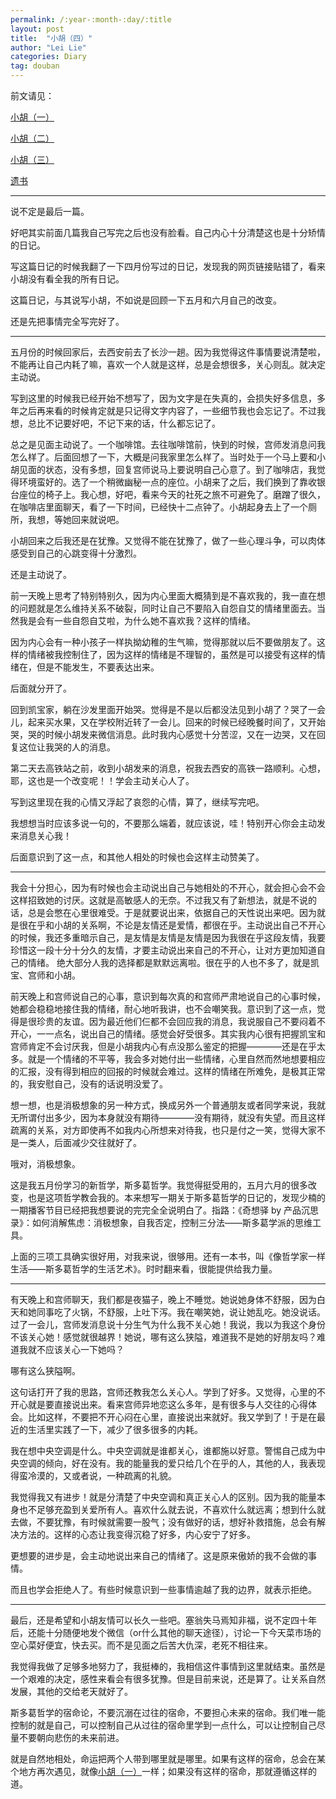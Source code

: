 ```yaml
---
permalink: /:year-:month-:day/:title
layout: post
title:  "小胡（四）"
author: "Lei Lie"
categories: Diary
tag: douban
---
```


前文请见：

[小胡（一）](https://luwin1127.github.io/douban/2020-01-19/Diary-Hu)

[小胡（二）](https://luwin1127.github.io/douban/2023-02-15/Diary-Hu)

[小胡（三）](https://luwin1127.github.io/douban/2023-04-02/Diary-Hu)

[遗书](https://leilie.top/douban/2023-02-13/Diary)

---

说不定是最后一篇。

好吧其实前面几篇我自己写完之后也没有脸看。自己内心十分清楚这也是十分矫情的日记。

写这篇日记的时候我翻了一下四月份写过的日记，发现我的网页链接贴错了，看来小胡没有看全我的所有日记。

这篇日记，与其说写小胡，不如说是回顾一下五月和六月自己的改变。

还是先把事情完全写完好了。

---

五月份的时候回家后，去西安前去了长沙一趟。因为我觉得这件事情要说清楚啦，不能再让自己内耗了嘛，喜欢一个人就是这样，总是会想很多，关心则乱。就决定主动说。

写到这里的时候我已经开始不想写了，因为文字是在失真的，会损失好多信息，多年之后再来看的时候肯定就是只记得文字内容了，一些细节我也会忘记了。不过我想，总比不记要好吧，不记下来的话，什么都忘记了。

总之是见面主动说了。一个咖啡馆。去往咖啡馆前，快到的时候，宫师发消息问我怎么样了。后面回想了一下，大概是问我家里怎么样了。当时处于一个马上要和小胡见面的状态，没有多想，回复宫师说马上要说明自己心意了。到了咖啡店，我觉得环境蛮好的。选了一个稍微幽秘一点的座位。小胡来了之后，我们换到了靠收银台座位的椅子上。我心想，好吧，看来今天的社死之旅不可避免了。磨蹭了很久，在咖啡店里面聊天，看了一下时间，已经快十二点钟了。小胡起身去上了一个厕所，我想，等她回来就说吧。

小胡回来之后我还是在犹豫。又觉得不能在犹豫了，做了一些心理斗争，可以肉体感受到自己的心跳变得十分激烈。

还是主动说了。

前一天晚上思考了特别特别久，因为内心里面大概猜到是不喜欢我的，我一直在想的问题就是怎么维持关系不破裂，同时让自己不要陷入自怨自艾的情绪里面去。当然我是会有一些自怨自艾啦，为什么她不喜欢我？这样的情绪。

因为内心会有一种小孩子一样执拗幼稚的生气嘛，觉得那就以后不要做朋友了。这样的情绪被我控制住了，因为这样的情绪是不理智的，虽然是可以接受有这样的情绪在，但是不能发生，不要表达出来。

后面就分开了。

回到凯宝家，躺在沙发里面开始哭。觉得是不是以后都没法见到小胡了？哭了一会儿，起来买水果，又在学校附近转了一会儿。回来的时候已经晚餐时间了，又开始哭，哭的时候小胡发来微信消息。此时我内心感觉十分苦涩，又在一边哭，又在回复这位让我哭的人的消息。

第二天去高铁站之前，收到小胡发来的消息，祝我去西安的高铁一路顺利。心想，耶，这也是一个改变呢！！学会主动关心人了。

写到这里现在我的心情又浮起了哀怨的心情，算了，继续写完吧。

我想想当时应该多说一句的，不要那么端着，就应该说，哇！特别开心你会主动发来消息关心我！

后面意识到了这一点，和其他人相处的时候也会这样主动赞美了。

---

我会十分担心，因为有时候也会主动说出自己与她相处的不开心，就会担心会不会这样招致她的讨厌。这就是高敏感人的无奈。不过我又有了新想法，就是不说的话，总是会憋在心里很难受。于是就要说出来，依据自己的天性说出来吧。因为就是很在乎和小胡的关系啊，不论是友情还是爱情，都很在乎。主动说出自己不开心的时候，我还多重暗示自己，是友情是友情是友情是因为我很在乎这段友情，我要珍惜这一段十分十分久的友情，才要主动说出来自己的不开心，让对方更加知道自己的情绪。 绝大部分人我的选择都是默默远离啦。很在乎的人也不多了，就是凯宝、宫师和小胡。

前天晚上和宫师说自己的心事，意识到每次真的和宫师严肃地说自己的心事时候，她都会稳稳地接住我的情绪，耐心地听我讲，也不会嘲笑我。意识到了这一点，觉得是很珍贵的友谊。因为最近他们仨都不会回应我的消息，我说服自己不要闷着不开心，一一点名，说出自己的情绪。感觉会好受很多。其实我内心很有把握凯宝和宫师肯定不会讨厌我，但是小胡我内心有点没那么鉴定的把握————还是在乎太多。就是一个情绪的不平等，我会多对她付出一些情绪，心里自然而然地想要相应的汇报，没有得到相应的回报的时候就会难过。这样的情绪在所难免，是极其正常的，我安慰自己，没有的话说明没爱了。

想一想，也是消极想象的另一种方式，换成另外一个普通朋友或者同学来说，我就无所谓付出多少，因为本身就没有期待————没有期待，就没有失望。而且这样疏离的关系，对方即使再不如我内心所想来对待我，也只是付之一笑，觉得大家不是一类人，后面减少交往就好了。

哦对，消极想象。

这是我五月份学习的新哲学，斯多葛哲学。我觉得挺受用的，五月六月的很多改变，也是这项哲学教会我的。本来想写一期关于斯多葛哲学的日记的，发现少楠的一期播客节目已经把我想要说的完完全全说明白了。指路：《奇想驿 by 产品沉思录》：如何消解焦虑：消极想象，自我否定，控制三分法——斯多葛学派的思维工具。

上面的三项工具确实很好用，对我来说，很够用。还有一本书，叫《像哲学家一样生活——斯多葛哲学的生活艺术》。时时翻来看，很能提供给我力量。

---

有天晚上和宫师聊天，我们都是夜猫子，晚上不睡觉。她说她身体不舒服，因为白天和她同事吃了火锅，不舒服，上吐下泻。我在嘲笑她，说让她乱吃。她没说话。过了一会儿，宫师发消息说十分生气为什么我不关心她！我说，我以为我这个身份不该关心她！感觉就很越界！她说，哪有这么狭隘，难道我不是她的好朋友吗？难道我就不应该关心一下她吗？

哪有这么狭隘啊。

这句话打开了我的思路，宫师还教我怎么关心人。学到了好多。又觉得，心里的不开心就是要直接说出来。看来宫师异地恋这么多年，是有很多与人交往的心得体会。比如这样，不要把不开心闷在心里，直接说出来就好。我又学到了！于是在最近的生活里实践了一下，减少了很多很多的内耗。

我在想中央空调是什么。中央空调就是谁都关心，谁都施以好意。警惕自己成为中央空调的倾向，好在没有。我的能量我的爱只给几个在乎的人，其他的人，我表现得蛮冷漠的，又或者说，一种疏离的礼貌。

我觉得我又有进步！就是分清楚了中央空调和真正关心人的区别。因为我的能量本身也不足够充盈到关爱所有人。喜欢什么就去说，不喜欢什么就远离；想到什么就去做，不要犹豫，有时候就需要一股气；没有做好的话，想好补救措施，总会有解决方法的。这样的心态让我变得沉稳了好多，内心安宁了好多。

更想要的进步是，会主动地说出来自己的情绪了。这是原来傲娇的我不会做的事情。

而且也学会拒绝人了。有些时候意识到一些事情逾越了我的边界，就表示拒绝。

---

最后，还是希望和小胡友情可以长久一些吧。塞翁失马焉知非福，说不定四十年后，还能十分随便地发个微信（or什么其他的聊天途径），讨论一下今天菜市场的空心菜好便宜，快去买。而不是见面之后苦大仇深，老死不相往来。

我觉得我做了足够多地努力了，我挺棒的，我相信这件事情到这里就结束。虽然是一个艰难的决定，感性来看会有很多犹豫。但是目前来说，还是算了。让关系自然发展，其他的交给老天就好了。

斯多葛哲学的宿命论，不要沉溺在过往的宿命，不要担心未来的宿命。我们唯一能控制的就是自己，可以控制自己从过往的宿命里学到一点什么，可以让控制自己尽量不要朝向悲伤的未来前进。

就是自然地相处，命运把两个人带到哪里就是哪里。如果有这样的宿命，总会在某个地方再次遇见，就像[小胡（一）](https://leilie.top/douban/2020-01-19/Diary-Hu)一样；如果没有这样的宿命，那就遵循这样的道。
